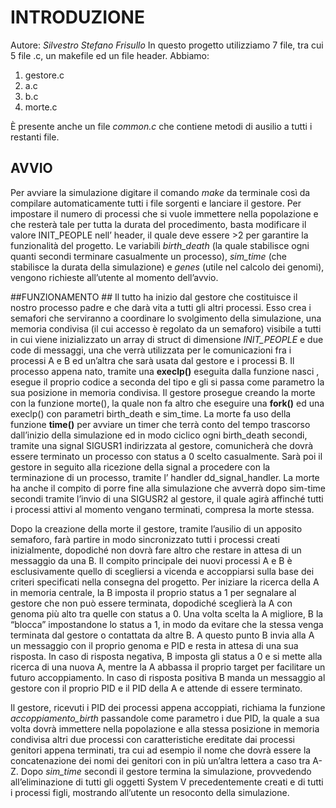  # INTRODUZIONE # 
Autore: _Silvestro Stefano Frisullo_
In questo progetto utilizziamo 7 file, tra cui  5 file .c, un makefile ed  un file header.
Abbiamo: 
1. gestore.c 
2. a.c 
3. b.c  
4. morte.c

È presente anche un file _common.c_ che contiene metodi di ausilio a tutti i restanti file.
## AVVIO ##
Per avviare la simulazione digitare il comando _make_ da terminale così da compilare automaticamente tutti i file sorgenti e lanciare il gestore.
Per impostare il numero di processi che si vuole immettere nella popolazione e che resterà tale per tutta la durata del procedimento, basta modificare il valore INIT_PEOPLE nell’ header, il quale deve essere >2 per garantire la funzionalità del progetto.
Le variabili _birth_death_ (la quale stabilisce ogni quanti secondi terminare casualmente un processo),  _sim_time_ (che stabilisce la durata della simulazione) e _genes_ (utile nel calcolo dei genomi), vengono richieste all’utente al momento dell’avvio.

##FUNZIONAMENTO ## 
Il tutto ha  inizio dal gestore che costituisce il nostro processo padre e che darà vita a tutti gli altri processi.
 Esso crea i semafori che serviranno a coordinare lo svolgimento della simulazione, una memoria condivisa (il cui accesso è regolato da un semaforo) visibile a tutti in cui viene inizializzato un array di struct di dimensione _INIT_PEOPLE_ e due code di messaggi, una che verrà utilizzata per le comunicazioni fra i processi  A e B ed un’altra che sarà usata dal gestore  e i processi B.
Il processo appena nato, tramite una **execlp()** eseguita dalla funzione nasci , esegue il proprio codice a seconda del tipo e  gli si passa come parametro la sua posizione in memoria condivisa.
Il gestore prosegue creando la morte con la funzione morte(), la quale non fa altro che eseguire una **fork()** ed una execlp() con parametri birth_death e  sim_time. 
La morte fa uso  della funzione **time()** per avviare un timer che terrà conto del tempo trascorso dall’inizio della simulazione ed in modo ciclico ogni birth_death secondi,  tramite una signal SIGUSR1 indirizzata al gestore, comunicherà che dovrà essere terminato un processo con status a 0 scelto casualmente.
Sarà poi il gestore in seguito alla ricezione della signal a procedere con la terminazione di un processo, tramite l’ handler dd_signal_handler. 
La morte ha anche il compito di porre fine alla simulazione che avverrà dopo sim-time secondi tramite l’invio di una SIGUSR2 al gestore, il quale agirà affinché tutti i processi attivi al momento vengano terminati, compresa la morte stessa.

Dopo la creazione della morte il gestore, tramite l’ausilio di un apposito semaforo, farà partire in modo sincronizzato tutti i processi creati inizialmente, dopodiché non  dovrà fare altro che restare in attesa di un messaggio da una B.
 Il compito principale dei nuovi processi A e B è esclusivamente quello di scegliersi a vicenda e accoppiarsi sulla base dei criteri specificati nella consegna del progetto.
Per iniziare la ricerca della A in memoria centrale, la B imposta il proprio status a 1 per segnalare al gestore che non può essere terminata, dopodiché sceglierà la A con genoma più alto tra quelle con status a 0.
Una volta scelta la A migliore, B la “blocca” impostandone lo status a 1, in modo da evitare che la stessa venga terminata dal gestore o contattata da altre B.
A questo punto B invia alla A un messaggio con il proprio genoma e PID e resta in attesa di una sua risposta.
In caso di risposta negativa, B imposta gli status a 0 e si mette alla ricerca di una nuova A, mentre la A abbassa il proprio target per facilitare un futuro accoppiamento.
In caso di risposta positiva B manda un messaggio al gestore con il proprio PID e il PID della A e attende di essere terminato.

Il gestore, ricevuti i PID dei processi appena accoppiati, richiama la funzione _accoppiamento_birth_ passandole come parametro i due PID, la quale a sua volta dovrà immettere nella popolazione e alla stessa posizione in memoria condivisa altri due processi con caratteristiche ereditate dai processi genitori appena terminati, tra cui ad esempio il nome che dovrà essere la concatenazione dei nomi dei genitori con in più un’altra lettera a caso tra A-Z.
Dopo *sim_time* secondi il gestore termina la simulazione, provvedendo all’eliminazione di tutti gli oggetti System V precedentemente creati e di tutti i processi figli, mostrando all’utente un resoconto della simulazione.
